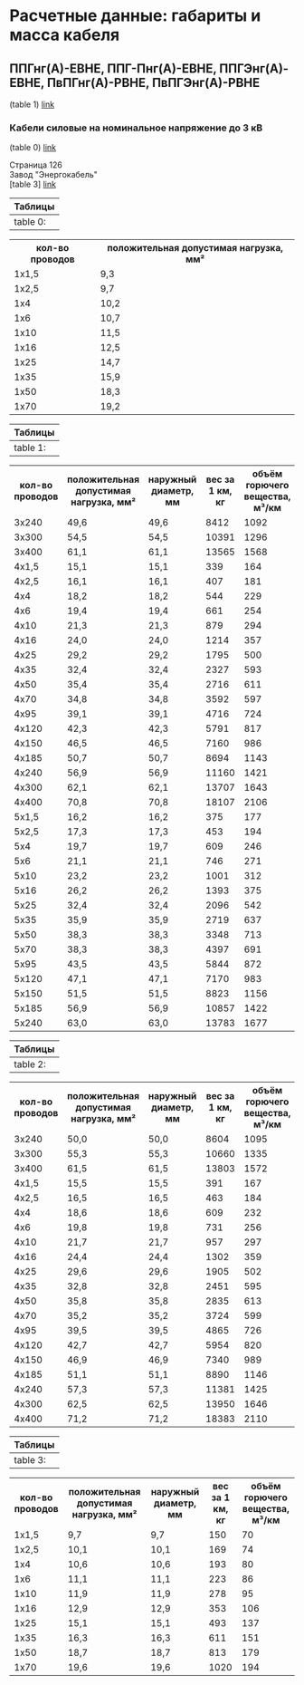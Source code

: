 # Расчетные данные: габариты и масса кабеля

## ППГнг(А)-ЕВНЕ, ППГ-Пнг(А)-ЕВНЕ, ППГЭнг(А)-ЕВНЕ, ПвПГнг(А)-РВНЕ, ПвПГЭнг(А)-РВНЕ  
(table 1) [link](#4858aaf8-1ce1-4e94-bf3c-e66d727d13df)

### Кабели силовые на номинальное напряжение до 3 кВ  
(table 0) [link](#99b5b877-ede1-44c1-8d07-8ab4f3534a3a)

Страница 126  
Завод "Энергокабель"  
[table 3] [link](#02efe827-784f-443d-bd9f-ebe41e197471)

| Таблицы |
|-|
| table 0: |
<table>
<tr><th>кол-во проводов</th><th>положительная допустимая нагрузка, мм²</th></tr>
<tr><td>1х1,5</td><td>9,3</td></tr>
<tr><td>1х2,5</td><td>9,7</td></tr>
<tr><td>1х4</td><td>10,2</td></tr>
<tr><td>1х6</td><td>10,7</td></tr>
<tr><td>1х10</td><td>11,5</td></tr>
<tr><td>1х16</td><td>12,5</td></tr>
<tr><td>1х25</td><td>14,7</td></tr>
<tr><td>1х35</td><td>15,9</td></tr>
<tr><td>1х50</td><td>18,3</td></tr>
<tr><td>1х70</td><td>19,2</td></tr>
</table>

| Таблицы |
|-|
| table 1: |
<table>
<tr><th>кол-во проводов</th><th>положительная допустимая нагрузка, мм²</th><th>наружный диаметр, мм</th><th>вес за 1 км, кг</th><th>объём горючего вещества, м³/км</th></tr>
<tr><td>3х240</td><td>49,6</td><td>49,6</td><td>8412</td><td>1092</td></tr>
<tr><td>3х300</td><td>54,5</td><td>54,5</td><td>10391</td><td>1296</td></tr>
<tr><td>3х400</td><td>61,1</td><td>61,1</td><td>13565</td><td>1568</td></tr>
<tr><td>4x1,5</td><td>15,1</td><td>15,1</td><td>339</td><td>164</td></tr>
<tr><td>4x2,5</td><td>16,1</td><td>16,1</td><td>407</td><td>181</td></tr>
<tr><td>4х4</td><td>18,2</td><td>18,2</td><td>544</td><td>229</td></tr>
<tr><td>4х6</td><td>19,4</td><td>19,4</td><td>661</td><td>254</td></tr>
<tr><td>4x10</td><td>21,3</td><td>21,3</td><td>879</td><td>294</td></tr>
<tr><td>4x16</td><td>24,0</td><td>24,0</td><td>1214</td><td>357</td></tr>
<tr><td>4х25</td><td>29,2</td><td>29,2</td><td>1795</td><td>500</td></tr>
<tr><td>4х35</td><td>32,4</td><td>32,4</td><td>2327</td><td>593</td></tr>
<tr><td>4х50</td><td>35,4</td><td>35,4</td><td>2716</td><td>611</td></tr>
<tr><td>4х70</td><td>34,8</td><td>34,8</td><td>3592</td><td>597</td></tr>
<tr><td>4х95</td><td>39,1</td><td>39,1</td><td>4716</td><td>724</td></tr>
<tr><td>4х120</td><td>42,3</td><td>42,3</td><td>5791</td><td>817</td></tr>
<tr><td>4х150</td><td>46,5</td><td>46,5</td><td>7160</td><td>986</td></tr>
<tr><td>4х185</td><td>50,7</td><td>50,7</td><td>8694</td><td>1143</td></tr>
<tr><td>4х240</td><td>56,9</td><td>56,9</td><td>11160</td><td>1421</td></tr>
<tr><td>4х300</td><td>62,1</td><td>62,1</td><td>13707</td><td>1643</td></tr>
<tr><td>4х400</td><td>70,8</td><td>70,8</td><td>18107</td><td>2106</td></tr>
<tr><td>5х1,5</td><td>16,2</td><td>16,2</td><td>375</td><td>177</td></tr>
<tr><td>5x2,5</td><td>17,3</td><td>17,3</td><td>453</td><td>194</td></tr>
<tr><td>5x4</td><td>19,7</td><td>19,7</td><td>609</td><td>246</td></tr>
<tr><td>5x6</td><td>21,1</td><td>21,1</td><td>746</td><td>271</td></tr>
<tr><td>5x10</td><td>23,2</td><td>23,2</td><td>1001</td><td>312</td></tr>
<tr><td>5x16</td><td>26,2</td><td>26,2</td><td>1393</td><td>375</td></tr>
<tr><td>5x25</td><td>32,4</td><td>32,4</td><td>2096</td><td>542</td></tr>
<tr><td>5x35</td><td>35,9</td><td>35,9</td><td>2719</td><td>637</td></tr>
<tr><td>5x50</td><td>38,3</td><td>38,3</td><td>3348</td><td>713</td></tr>
<tr><td>5x70</td><td>38,3</td><td>38,3</td><td>4397</td><td>691</td></tr>
<tr><td>5x95</td><td>43,5</td><td>43,5</td><td>5844</td><td>872</td></tr>
<tr><td>5х120</td><td>47,1</td><td>47,1</td><td>7170</td><td>983</td></tr>
<tr><td>5х150</td><td>51,5</td><td>51,5</td><td>8823</td><td>1156</td></tr>
<tr><td>5х185</td><td>56,9</td><td>56,9</td><td>10857</td><td>1422</td></tr>
<tr><td>5х240</td><td>63,0</td><td>63,0</td><td>13783</td><td>1677</td></tr>
</table>

| Таблицы |
|-|
| table 2: |
<table>
<tr><th>кол-во проводов</th><th>положительная допустимая нагрузка, мм²</th><th>наружный диаметр, мм</th><th>вес за 1 км, кг</th><th>объём горючего вещества, м³/км</th></tr>
<tr><td>3х240</td><td>50,0</td><td>50,0</td><td>8604</td><td>1095</td></tr>
<tr><td>3х300</td><td>55,3</td><td>55,3</td><td>10660</td><td>1335</td></tr>
<tr><td>3х400</td><td>61,5</td><td>61,5</td><td>13803</td><td>1572</td></tr>
<tr><td>4x1,5</td><td>15,5</td><td>15,5</td><td>391</td><td>167</td></tr>
<tr><td>4х2,5</td><td>16,5</td><td>16,5</td><td>463</td><td>184</td></tr>
<tr><td>4х4</td><td>18,6</td><td>18,6</td><td>609</td><td>232</td></tr>
<tr><td>4х6</td><td>19,8</td><td>19,8</td><td>731</td><td>256</td></tr>
<tr><td>4x10</td><td>21,7</td><td>21,7</td><td>957</td><td>297</td></tr>
<tr><td>4x16</td><td>24,4</td><td>24,4</td><td>1302</td><td>359</td></tr>
<tr><td>4х25</td><td>29,6</td><td>29,6</td><td>1905</td><td>502</td></tr>
<tr><td>4х35</td><td>32,8</td><td>32,8</td><td>2451</td><td>595</td></tr>
<tr><td>4х50</td><td>35,8</td><td>35,8</td><td>2835</td><td>613</td></tr>
<tr><td>4х70</td><td>35,2</td><td>35,2</td><td>3724</td><td>599</td></tr>
<tr><td>4х95</td><td>39,5</td><td>39,5</td><td>4865</td><td>726</td></tr>
<tr><td>4х120</td><td>42,7</td><td>42,7</td><td>5954</td><td>820</td></tr>
<tr><td>4х150</td><td>46,9</td><td>46,9</td><td>7340</td><td>989</td></tr>
<tr><td>4х185</td><td>51,1</td><td>51,1</td><td>8890</td><td>1146</td></tr>
<tr><td>4х240</td><td>57,3</td><td>57,3</td><td>11381</td><td>1425</td></tr>
<tr><td>4х300</td><td>62,5</td><td>62,5</td><td>13950</td><td>1646</td></tr>
<tr><td>4х400</td><td>71,2</td><td>71,2</td><td>18383</td><td>2110</td></tr>
</table>

| Таблицы |
|-|
| table 3: |
<table>
<tr><th>кол-во проводов</th><th>положительная допустимая нагрузка, мм²</th><th>наружный диаметр, мм</th><th>вес за 1 км, кг</th><th>объём горючего вещества, м³/км</th></tr>
<tr><td>1х1,5</td><td>9,7</td><td>9,7</td><td>150</td><td>70</td></tr>
<tr><td>1x2,5</td><td>10,1</td><td>10,1</td><td>169</td><td>74</td></tr>
<tr><td>1х4</td><td>10,6</td><td>10,6</td><td>193</td><td>80</td></tr>
<tr><td>1х6</td><td>11,1</td><td>11,1</td><td>223</td><td>86</td></tr>
<tr><td>1х10</td><td>11,9</td><td>11,9</td><td>278</td><td>95</td></tr>
<tr><td>1х16</td><td>12,9</td><td>12,9</td><td>353</td><td>106</td></tr>
<tr><td>1x25</td><td>15,1</td><td>15,1</td><td>493</td><td>137</td></tr>
<tr><td>1x35</td><td>16,3</td><td>16,3</td><td>611</td><td>151</td></tr>
<tr><td>1x50</td><td>18,7</td><td>18,7</td><td>813</td><td>179</td></tr>
<tr><td>1x70</td><td>19,6</td><td>19,6</td><td>1020</td><td>194</td></tr>